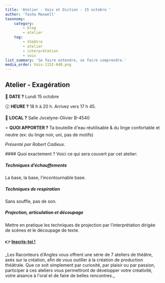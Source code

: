 ```yaml
---
title: 'Atelier - Voix et Diction - 15 octobre '
author: 'Tasha Maxwell'
taxonomy:
    category:
        - blog
        - atelier
    tag:
        - théâtre
        - atelier
        - interprétation
        - voix
list_summary: 'Se faire entendre, se faire comprendre.'
media_order: Voix-1152-648.png
---
```


## Atelier - Exagération
📆 **DATE ?** Lundi 15 octobre

🕧 **HEURE ?** 18 h à 20 h. Arrivez vers 17 h 45.

📍 **LOCAL ?** Salle Jocelyne-Olivier B-4540

⭐ **QUOI APPORTER ?** Ta bouteille d'eau réutilisable & du linge confortable et neutre (ex: du linge noir, uni, pas de motifs)

_Présenté par Robert Cadieux._
<p>
    <p>
	</p>
</p>
#### Quoi exactement ?
Voici ce qui sera couvert par cet atelier:


##### Techniques d’échauffements 
La base, la base, l’incontournable base.
##### Techniques de respiration
Sans souffle, pas de son.
##### Projection, articulation et découpage
Mettre en pratique les techniques de projection par l’interprétation dirigée de scènes et le découpage de texte.

#### 👉 [Inscris-toi !](https://lepointdevente.com/billets/kbg250827002)
<p>
    <span class="line"></span>
</p>
_Les Raconteurs d'Angles vous offrent une série de 7 ateliers de théâtre, axés sur la création, afin de vous outiller à la création de production théâtrale.
Que ce soit simplement par curiosité, par plaisir ou par passion, participer à ces ateliers vous permettront de développer votre créativité, votre aisance à l'oral et de faire de belles rencontres._